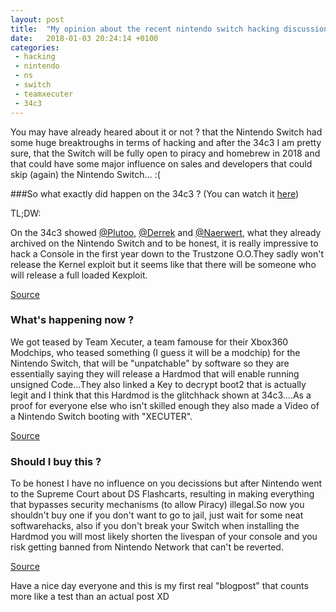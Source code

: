 ```yaml
---
layout: post
title:  "My opinion about the recent nintendo switch hacking discussion"
date:   2018-01-03 20:24:14 +0100
categories:
 - hacking
 - nintendo
 - ns
 - switch
 - teamxecuter
 - 34c3
---
```


You may have already heared about it or not ? that the Nintendo Switch had some huge breaktroughs in terms of hacking and after the 34c3 I am pretty sure, that the Switch will be fully open to piracy and homebrew in 2018 and that could have some major influence on sales and developers that could skip (again) the Nintendo Switch... :(

###So what exactly did happen on the 34c3 ? (You can watch it [here](https://www.youtube.com/watch?v=AAbtGz8dHKc))

TL;DW:

On the 34c3 showed [@Plutoo](https://twitter.com/qlutoo), [@Derrek](https://twitter.com/derrekr6) and [@Naerwert](https://twitter.com/naehrwert), what they already archived on the Nintendo Switch and to be honest, it is really impressive to hack a Console in the first year down to the Trustzone O.O.They sadly won't release the Kernel exploit but it seems like that there will be someone who will release a full loaded Kexploit.

[Source](http://wololo.net/2017/12/29/nintendo-switch-kernel-exploit-34c3-presentation-nvidia-backdoored/) 

### What's happening now ?

We got teased by Team Xecuter, a team famouse for their Xbox360 Modchips, who teased something (I guess it will be a modchip) for the Nintendo Switch, that will be "unpatchable" by software so they are essentially saying they will release a Hardmod that will enable running unsigned Code...They also linked a Key to decrypt boot2 that is actually legit and I think that this Hardmod is the glitchhack shown at 34c3....As a proof for everyone else who isn't skilled enough they also made a Video of a Nintendo Switch booting with "XECUTER".

[Source](http://team-xecuter.com/team-xecuter-coming-to-your-nintendo-switch-console/)

### Should I buy this ?

To be honest I have no influence on you decissions but after Nintendo went to the Supreme Court about DS Flashcarts, resulting in making everything that bypasses security mechanisms (to allow Piracy) illegal.So now you shouldn't buy one if you don't want to go to jail, just wait for some neat softwarehacks, also if you don't break your Switch when installing the Hardmod you will most likely shorten the livespan of your console and you risk getting banned from Nintendo Network that can't be reverted.

[Source](https://www.nintendo.co.jp/corporate/release/2016/160119.html)



Have a nice day everyone and this is my first real "blogpost" that counts more like a test than an actual post XD